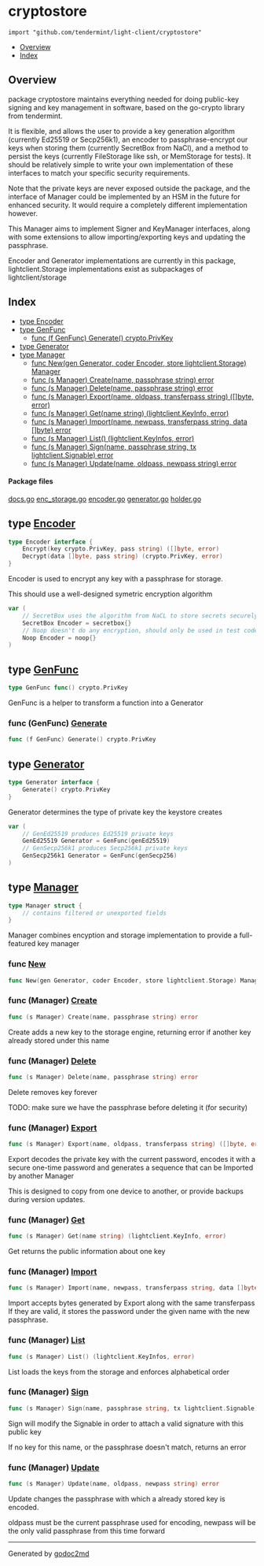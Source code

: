 

# cryptostore
`import "github.com/tendermint/light-client/cryptostore"`

* [Overview](#pkg-overview)
* [Index](#pkg-index)

## <a name="pkg-overview">Overview</a>
package cryptostore maintains everything needed for doing public-key signing and
key management in software, based on the go-crypto library from tendermint.

It is flexible, and allows the user to provide a key generation algorithm
(currently Ed25519 or Secp256k1), an encoder to passphrase-encrypt our keys
when storing them (currently SecretBox from NaCl), and a method to persist
the keys (currently FileStorage like ssh, or MemStorage for tests).
It should be relatively simple to write your own implementation of these
interfaces to match your specific security requirements.

Note that the private keys are never exposed outside the package, and the
interface of Manager could be implemented by an HSM in the future for
enhanced security.  It would require a completely different implementation
however.

This Manager aims to implement Signer and KeyManager interfaces, along
with some extensions to allow importing/exporting keys and updating the
passphrase.

Encoder and Generator implementations are currently in this package,
lightclient.Storage implementations exist as subpackages of
lightclient/storage




## <a name="pkg-index">Index</a>
* [type Encoder](#Encoder)
* [type GenFunc](#GenFunc)
  * [func (f GenFunc) Generate() crypto.PrivKey](#GenFunc.Generate)
* [type Generator](#Generator)
* [type Manager](#Manager)
  * [func New(gen Generator, coder Encoder, store lightclient.Storage) Manager](#New)
  * [func (s Manager) Create(name, passphrase string) error](#Manager.Create)
  * [func (s Manager) Delete(name, passphrase string) error](#Manager.Delete)
  * [func (s Manager) Export(name, oldpass, transferpass string) ([]byte, error)](#Manager.Export)
  * [func (s Manager) Get(name string) (lightclient.KeyInfo, error)](#Manager.Get)
  * [func (s Manager) Import(name, newpass, transferpass string, data []byte) error](#Manager.Import)
  * [func (s Manager) List() (lightclient.KeyInfos, error)](#Manager.List)
  * [func (s Manager) Sign(name, passphrase string, tx lightclient.Signable) error](#Manager.Sign)
  * [func (s Manager) Update(name, oldpass, newpass string) error](#Manager.Update)


#### <a name="pkg-files">Package files</a>
[docs.go](/src/github.com/tendermint/light-client/cryptostore/docs.go) [enc_storage.go](/src/github.com/tendermint/light-client/cryptostore/enc_storage.go) [encoder.go](/src/github.com/tendermint/light-client/cryptostore/encoder.go) [generator.go](/src/github.com/tendermint/light-client/cryptostore/generator.go) [holder.go](/src/github.com/tendermint/light-client/cryptostore/holder.go) 






## <a name="Encoder">type</a> [Encoder](/src/target/encoder.go?s=440:583#L8)
``` go
type Encoder interface {
    Encrypt(key crypto.PrivKey, pass string) ([]byte, error)
    Decrypt(data []byte, pass string) (crypto.PrivKey, error)
}
```
Encoder is used to encrypt any key with a passphrase for storage.

This should use a well-designed symetric encryption algorithm


``` go
var (
    // SecretBox uses the algorithm from NaCL to store secrets securely
    SecretBox Encoder = secretbox{}
    // Noop doesn't do any encryption, should only be used in test code
    Noop Encoder = noop{}
)
```









## <a name="GenFunc">type</a> [GenFunc](/src/target/generator.go?s=453:487#L8)
``` go
type GenFunc func() crypto.PrivKey
```
GenFunc is a helper to transform a function into a Generator










### <a name="GenFunc.Generate">func</a> (GenFunc) [Generate](/src/target/generator.go?s=489:531#L10)
``` go
func (f GenFunc) Generate() crypto.PrivKey
```



## <a name="Generator">type</a> [Generator](/src/target/generator.go?s=332:387#L3)
``` go
type Generator interface {
    Generate() crypto.PrivKey
}
```
Generator determines the type of private key the keystore creates


``` go
var (
    // GenEd25519 produces Ed25519 private keys
    GenEd25519 Generator = GenFunc(genEd25519)
    // GenSecp256k1 produces Secp256k1 private keys
    GenSecp256k1 Generator = GenFunc(genSecp256)
)
```









## <a name="Manager">type</a> [Manager](/src/target/holder.go?s=177:237#L1)
``` go
type Manager struct {
    // contains filtered or unexported fields
}
```
Manager combines encyption and storage implementation to provide
a full-featured key manager







### <a name="New">func</a> [New](/src/target/holder.go?s=239:312#L2)
``` go
func New(gen Generator, coder Encoder, store lightclient.Storage) Manager
```




### <a name="Manager.Create">func</a> (Manager) [Create](/src/target/holder.go?s=790:844#L24)
``` go
func (s Manager) Create(name, passphrase string) error
```
Create adds a new key to the storage engine, returning error if
another key already stored under this name




### <a name="Manager.Delete">func</a> (Manager) [Delete](/src/target/holder.go?s=2723:2777#L88)
``` go
func (s Manager) Delete(name, passphrase string) error
```
Delete removes key forever

TODO: make sure we have the passphrase before deleting it (for security)




### <a name="Manager.Export">func</a> (Manager) [Export](/src/target/holder.go?s=2008:2083#L63)
``` go
func (s Manager) Export(name, oldpass, transferpass string) ([]byte, error)
```
Export decodes the private key with the current password, encodes
it with a secure one-time password and generates a sequence that can be
Imported by another Manager

This is designed to copy from one device to another, or provide backups
during version updates.




### <a name="Manager.Get">func</a> (Manager) [Get](/src/target/holder.go?s=1188:1250#L38)
``` go
func (s Manager) Get(name string) (lightclient.KeyInfo, error)
```
Get returns the public information about one key




### <a name="Manager.Import">func</a> (Manager) [Import](/src/target/holder.go?s=2407:2485#L76)
``` go
func (s Manager) Import(name, newpass, transferpass string, data []byte) error
```
Import accepts bytes generated by Export along with the same transferpass
If they are valid, it stores the password under the given name with the
new passphrase.




### <a name="Manager.List">func</a> (Manager) [List](/src/target/holder.go?s=987:1040#L30)
``` go
func (s Manager) List() (lightclient.KeyInfos, error)
```
List loads the keys from the storage and enforces alphabetical order




### <a name="Manager.Sign">func</a> (Manager) [Sign](/src/target/holder.go?s=1487:1564#L47)
``` go
func (s Manager) Sign(name, passphrase string, tx lightclient.Signable) error
```
Sign will modify the Signable in order to attach a valid signature with
this public key

If no key for this name, or the passphrase doesn't match, returns an error




### <a name="Manager.Update">func</a> (Manager) [Update](/src/target/holder.go?s=3018:3078#L96)
``` go
func (s Manager) Update(name, oldpass, newpass string) error
```
Update changes the passphrase with which a already stored key is encoded.

oldpass must be the current passphrase used for encoding, newpass will be
the only valid passphrase from this time forward








- - -
Generated by [godoc2md](http://godoc.org/github.com/davecheney/godoc2md)
